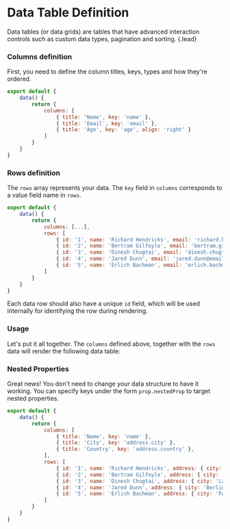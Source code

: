 # Data Table Definition
Data tables (or data grids) are tables that have advanced interaction controls such as custom data types, pagination and sorting. {.lead}

### Columns definition
First, you need to define the column titles, keys, types and how they're ordered.

~~~js
export default {
    data() {
        return {
            columns: [
                { title: 'Name', key: 'name' },
                { title: 'Email', key: 'email' },
                { title: 'Age', key: 'age', align: 'right' }
            ]
        }
    }
}
~~~

### Rows definition
The `rows` array represents your data. The `key` field in `columns` corresponds to a value field name in `rows`. 

~~~js
export default {
    data() {
        return {
            columns: [...],
            rows: [
                { id: '1', name: 'Richard Hendricks', email: 'richard.hendricks@email.com', age: 26 },
                { id: '2', name: 'Bertram Gilfoyle', email: 'bertram.gilfoyle@email.com', age: 30 },
                { id: '3', name: 'Dinesh Chugtai', email: 'dinesh.chugtai@email.com', age: 30 },
                { id: '4', name: 'Jared Dunn', email: 'jared.dunn@email.com', age: 35 },
                { id: '5', name: 'Erlich Bachman', email: 'erlich.bachman@email.com', age: 32 }
            ]
        }
    }
}
~~~

<i-alert variant="info" class="-code">
<template v-slot:icon><i class="icon -info h3"></i></template>

Each data row should also have a unique `id` field, which will be used internally for identifying the row during rendering.

</i-alert>

### Usage
Let's put it all together. The `columns` defined above, together with the `rows` data will render the following data table:

<i-code-preview title="Data Table Example" link="https://github.com/inkline/inkline/tree/master/src/components/Datatable/index.vue">
<i-datatable :columns="columns" :rows="rows" />
<template v-slot:html>

~~~html
<i-datatable :columns="columns" :rows="rows" />
~~~

</template>
<template v-slot:js>

~~~js
export default {
    data() {
        return {
            columns: [
                { title: 'Name', key: 'name' },
                { title: 'Email', key: 'email' },
                { title: 'Age', key: 'age', align: 'right' }
            ],
            rows: [
                { id: '1', name: 'Richard Hendricks', email: 'richard.hendricks@email.com', age: 26 },
                { id: '2', name: 'Bertram Gilfoyle', email: 'bertram.gilfoyle@email.com', age: 30 },
                { id: '3', name: 'Dinesh Chugtai', email: 'dinesh.chugtai@email.com', age: 30 },
                { id: '4', name: 'Jared Dunn', email: 'jared.dunn@email.com', age: 35 },
                { id: '5', name: 'Erlich Bachman', email: 'erlich.bachman@email.com', age: 32 }
            ]
        }
    }
}
~~~

</template>
</i-code-preview>

### Nested Properties
Great news! You don't need to change your data structure to have it working. You can specify keys under the form `prop.nestedProp` to target nested properties.

~~~js
export default {
    data() {
        return {
            columns: [
                { title: 'Name', key: 'name' },
                { title: 'City', key: 'address.city' },
                { title: 'Country', key: 'address.country' },
            ],
            rows: [
                { id: '1', name: 'Richard Hendricks', address: { city: 'Cupertino', country: 'United States' } },
                { id: '2', name: 'Bertram Gilfoyle', address: { city: 'Toronto', country: 'Canada' } },
                { id: '3', name: 'Dinesh Chugtai', address: { city: 'Lahore', country: 'Pakistan' } },
                { id: '4', name: 'Jared Dunn', address: { city: 'Berlin', country: 'Germany' } },
                { id: '5', name: 'Erlich Bachman', address: { city: 'Palo Alto', country: 'United States' } }
            ]
        }
    }
}
~~~

<i-code-preview title="Data Table Property Nesting" link="https://github.com/inkline/inkline/tree/master/src/components/Datatable/index.vue">
<i-datatable :columns="columnsNested" :rows="rowsNested" />
<template v-slot:html>

~~~html
<i-datatable :columns="columns" :rows="rows" />
~~~

</template>
<template v-slot:js>

~~~js
export default {
    data() {
        return {
            columns: [
                { title: 'Name', key: 'name' },
                { title: 'City', key: 'address.city' },
                { title: 'Country', key: 'address.country' },
            ],
            rows: [
                { id: '1', name: 'Richard Hendricks', address: { city: 'Cupertino', country: 'United States' } },
                { id: '2', name: 'Bertram Gilfoyle', address: { city: 'Toronto', country: 'Canada' } },
                { id: '3', name: 'Dinesh Chugtai', address: { city: 'Lahore', country: 'Pakistan' } },
                { id: '4', name: 'Jared Dunn', address: { city: 'Berlin', country: 'Germany' } },
                { id: '5', name: 'Erlich Bachman', address: { city: 'Palo Alto', country: 'United States' } }
            ]
        }
    }
}
~~~

</template>
</i-code-preview>
